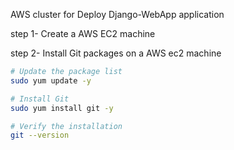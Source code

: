 AWS cluster for Deploy Django-WebApp application

 step 1- Create a AWS EC2 machine

 step 2- Install Git packages on a AWS ec2 machine
 
```sh
# Update the package list
sudo yum update -y

# Install Git
sudo yum install git -y

# Verify the installation
git --version
 
